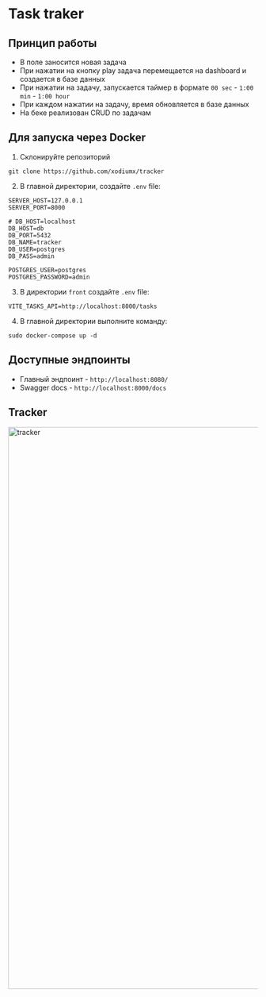 # Task traker

## Принцип работы
- В поле заносится новая задача
- При нажатии на кнопку play задача перемещается на dashboard и создается в базе данных
- При нажатии на задачу, запускается таймер в формате `00 sec` - `1:00 min` - `1:00 hour`
- При каждом нажатии на задачу, время обновляется в базе данных
- На беке реализован CRUD по задачам

## Для запуска через Docker

1. Cклонируйте репозиторий
```
git clone https://github.com/xodiumx/tracker
```
2. В главной директории, создайте `.env` file:
```
SERVER_HOST=127.0.0.1
SERVER_PORT=8000

# DB_HOST=localhost
DB_HOST=db
DB_PORT=5432
DB_NAME=tracker
DB_USER=postgres
DB_PASS=admin

POSTGRES_USER=postgres
POSTGRES_PASSWORD=admin
```
3. В директории `front` создайте `.env` file:
```
VITE_TASKS_API=http://localhost:8000/tasks
```
4. В главной директории выполните команду:
```
sudo docker-compose up -d
```

## Доступные эндпоинты

- Главный эндпоинт - `http://localhost:8080/`
- Swagger docs - `http://localhost:8000/docs`

## Tracker

<img width="1133" alt="tracker" src="https://github.com/xodiumx/tracker/assets/111197771/9f486fd1-fa36-47e8-8982-d4b25ff47a22">
